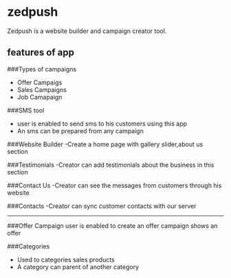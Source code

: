 # zedpush
Zedpush is a website builder and campaign creator tool.
## features of app

###Types of campaigns
- Offer Campaigs
- Sales Campaigns
- Job Camapaign

###SMS tool
- user is enabled to send sms to his customers using this app
- An sms can be prepared from any campaign

###Website Builder
-Create a home page with gallery slider,about us section

###Testimonials
-Creator can add testimonials about the business in this section

###Contact Us
-Creator can see the messages from customers through his website

###Contacts
-Creator can sync customer contacts with our server


--------------------------------------------------------------------
###Offer Campaign
user is enabled to create an offer campaign shows an offer 

###Categories
* Used to categories sales products
* A category can parent of another category

